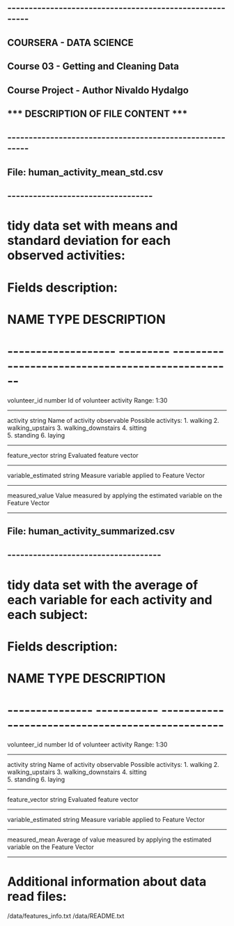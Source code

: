 ## -------------------------------------------------------- ##
##                 COURSERA - DATA SCIENCE
##         Course 03 - Getting and Cleaning Data
##        Course Project - Author Nivaldo Hydalgo
##          *** DESCRIPTION OF FILE CONTENT ***
## -------------------------------------------------------- ##

## File:  human_activity_mean_std.csv  
## ----------------------------------
# tidy data set with means and standard deviation for each observed activities:

# Fields description:
# NAME                TYPE      DESCRIPTION
# ------------------- --------- -------------------------------------------------
  volunteer_id        number    Id of volunteer activity
                                Range: 1:30
  ------------------- --------- -------------------------------------------------
  activity            string    Name of activity observable
                                Possible activitys:   1. walking
                                                      2. walking_upstairs
                                                      3. walking_downstairs
                                                      4. sitting  
                                                      5. standing 
                                                      6. laying           
  ------------------- --------- -------------------------------------------------
  feature_vector      string    Evaluated feature vector           
  ------------------- --------- -------------------------------------------------
  variable_estimated  string    Measure variable applied to Feature Vector
  ------------------- --------- -------------------------------------------------
  measured_value                Value measured by applying the estimated 
                                variable on the Feature Vector 
  ------------------- --------- -------------------------------------------------


## File:  human_activity_summarized.csv  
## ------------------------------------
# tidy data set with the average of each variable for each activity and each subject: 

# Fields description:
# NAME            TYPE        DESCRIPTION
# --------------- ----------- -------------------------------------------------
  volunteer_id        number    Id of volunteer activity
                                Range: 1:30
  ------------------- --------- -------------------------------------------------
  activity            string    Name of activity observable
                                Possible activitys:   1. walking
                                                      2. walking_upstairs
                                                      3. walking_downstairs
                                                      4. sitting  
                                                      5. standing 
                                                      6. laying           
  ------------------- --------- -------------------------------------------------
  feature_vector      string    Evaluated feature vector           
  ------------------- --------- -------------------------------------------------
  variable_estimated  string    Measure variable applied to Feature Vector
  ------------------- --------- -------------------------------------------------
  measured_mean                 Average of value measured by applying the estimated 
                                variable on the Feature Vector 
  ------------------- --------- -------------------------------------------------


# Additional information about data read files:
/data/features_info.txt
/data/README.txt

